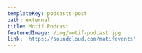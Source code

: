 ```yaml
---
templateKey: podcasts-post
path: external
title: Motif Podcast
featuredImage: /img/motif-podcast.jpg
link: 'https://soundcloud.com/motifevents'
---
```


